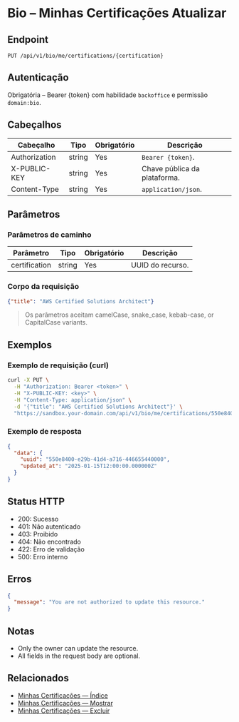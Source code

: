 # Bio – Minhas Certificações Atualizar

## Endpoint

```
PUT /api/v1/bio/me/certifications/{certification}
```

## Autenticação

Obrigatória – Bearer {token} com habilidade `backoffice` e permissão `domain:bio`.

## Cabeçalhos

| Cabeçalho           | Tipo   | Obrigatório | Descrição |
| ---------------- | ------ | -------- | ----------- |
| Authorization    | string | Yes      | `Bearer {token}`. |
| X-PUBLIC-KEY     | string | Yes      | Chave pública da plataforma. |
| Content-Type     | string | Yes      | `application/json`. |

## Parâmetros

### Parâmetros de caminho

| Parâmetro | Tipo   | Obrigatório | Descrição |
| --------- | ------ | -------- | ----------- |
| certification | string | Yes      | UUID do recurso. |

### Corpo da requisição

```json
{"title": "AWS Certified Solutions Architect"}
```

> Os parâmetros aceitam camelCase, snake_case, kebab-case, or CapitalCase variants.

## Exemplos

### Exemplo de requisição (curl)

```bash
curl -X PUT \
  -H "Authorization: Bearer <token>" \
  -H "X-PUBLIC-KEY: <key>" \
  -H "Content-Type: application/json" \
  -d '{"title": "AWS Certified Solutions Architect"}' \
  "https://sandbox.your-domain.com/api/v1/bio/me/certifications/550e8400-e29b-41d4-a716-446655440000"
```

### Exemplo de resposta

```json
{
  "data": {
    "uuid": "550e8400-e29b-41d4-a716-446655440000",
    "updated_at": "2025-01-15T12:00:00.000000Z"
  }
}
```

## Status HTTP

- 200: Sucesso
- 401: Não autenticado
- 403: Proibido
- 404: Não encontrado
- 422: Erro de validação
- 500: Erro interno

## Erros

```json
{
  "message": "You are not authorized to update this resource."
}
```

## Notas

- Only the owner can update the resource.
- All fields in the request body are optional.

## Relacionados

- [Minhas Certificações — Índice](MyCertificationsÍndice.md)
- [Minhas Certificações — Mostrar](MyCertificationsMostrar.md)
- [Minhas Certificações — Excluir](MyCertificationsExcluir.md)
